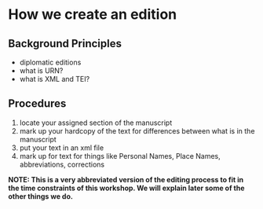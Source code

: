 # How we create an edition #

## Background Principles ##
- diplomatic editions
- what is URN?
- what is XML and TEI?

## Procedures ##
1. locate your assigned section of the manuscript
2. mark up your hardcopy of the text for differences between what is in the manuscript
3. put your text in an xml file
4. mark up for text for things like Personal Names, Place Names, abbreviations, corrections

**NOTE: This is a very abbreviated version of the editing process to fit in the time constraints of this workshop. We will explain later some of the other things we do.**

